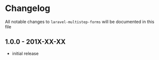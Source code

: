 # Changelog

All notable changes to `laravel-multistep-forms` will be documented in this file

## 1.0.0 - 201X-XX-XX

- initial release
